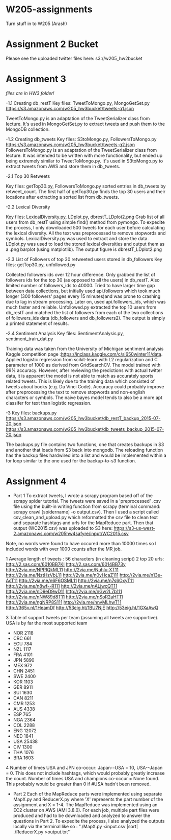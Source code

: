# W205-assignments
Turn stuff in to W205 (Arash)

# Assignment 2 Bucket
Please see the uploaded twitter files here:
s3://w205_hw2bucket

# Assignment 3
*files are in HW3 folder!*

-1.1 Creating db_restT
Key files: TweetToMongo.py, MongoGetSet.py
https://s3.amazonaws.com/w205_hw3bucket/tweets-q1.json

TweetToMongo.py is an adaptation of the TweetSerializer class from lecture. It's used in MongoGetSet.py to extract tweets and push them to the MongoDB collection.

-1.2 Creating db_tweets
Key files: S3toMongo.py, FollowersToMongo.py
https://s3.amazonaws.com/w205_hw3bucket/tweets-q2.json
FollowersToMongo.py is an adaptation of the TweetSerializer class from lecture. It was intended to be written with more functionality, but ended up being extremely similar to TweetToMongo.py. It's used in S3toMongo.py to extract tweets from AWS and store them in db_tweets.

-2.1 Top 30 Retweets

Key files: getTop30.py, FollowersToMongo.py
sorted entries in db_tweets by retweet_count.
The first half of getTop30.py finds the top 30 users and their locations after extracting a sorted list from db_tweets.


-2.2 Lexical Diversity

Key files: LexicalDiversity.py, LDplot.py, dbrestT_LDplot2.png
Grab list of all users from db_restT using simple find() method from pymongo. To expedite the process, I only downloaded 500 tweets for each user before calculating the lexical diversity. All the text was preprocessed to remove stopwords and symbols. LexicalDiversity.py was used to extract and store the data. LDplot.py was used to load the stored lexical diversities and output them as a .png barplot (using matplotlib). The output figure is dbrestT_LDplot2.png

-2.3 List of Followers of top 30 retweeted users stored in db_followers
Key files: getTop30.py, unfollowed.py

Collected followers ids over 12 hour difference. Only grabbed the list of followers ids for the top 30 (as opposed to all the users) in db_restT. Also limited number of followers_ids to 40000. Tried to have larger time gap between data collections, but initially used api.followers which took much longer (300 followers' pages every 15 minutes)and was prone to crashing due to lag in stream processing.  Later on, used api.followers_ids, which was much faster and reliable. Unfollowed.py extracted the top 10 users from db_restT and matched the list of followers from each of the two collections of followers_ids data (db_followers and db_followers2). The output is simply a printed statement of results.

-2.4 Sentiment Analysis
Key files: SentimentAnalysis.py, sentiment_train_dat.py

Training data was taken from the University of Michigan sentiment analysis Kaggle competition page :https://inclass.kaggle.com/c/si650winter11/data.
Applied logistic regression from scikit-learn with L2 regularization and C parameter of 1000 as derived from GridSearchCV. The model trained with 99% accuracy. However, after reviewing the predictions with actual twitter data, it is apparent the model is not able to match as accurately sports related tweets. This is likely due to the training data which consisted of tweets about books (e.g. Da Vinci Code). Accuracy could probably improve after preprocessing the text to remove stopwords and non-english characters or symbols. The naive bayes model tends to also be a more apt classifer for text than logistic regression.

-3
Key files: backups.py
https://s3.amazonaws.com/w205_hw3bucket/db_restT_backup_2015-07-20.json
https://s3.amazonaws.com/w205_hw3bucket/db_tweets_backup_2015-07-20.json

The backups.py file contains two functions, one that creates backups in S3 and another that loads from S3 back into mongodb. The reloading function has the backup files hardwired into a list and would be implemented within a for loop similar to the one used for the backup-to-s3 function.


# Assignment 4
- Part 1
To extract tweets, I wrote a scrapy program based off of the scrapy spider tutorial. The tweets were saved in a 'preprocessed' .csv file using the built-in writing function from scrapy (terminal command: scrapy crawl [spidername] -o output.csv).  Then I used a script called csv_clean_and_upload.py which reformatted the csv file to clean text and separate hashtags and urls for the MapReduce part. Then that output (WC2015.csv) was uploaded to S3 here: https://s3-us-west-2.amazonaws.com/w205hw4safyre/input/WC2015.csv

Note, no words were found to have occured more than 10000 times so I included words with over 1000 counts after the MR job.

1 Average length of tweets : 56 characters (in cleaning script)
2 top 20 urls: 
http://2.sas.com/6010BB7KI
http://2.sas.com/6014BB73y
http://2via.me/NPPIQkML11
http://2via.me/Nuhlu-XT11
http://2via.me/NztHzVbL11
http://2via.me/n0yHcaZ111
http://2via.me/n13e-AcT11
http://2via.me/n6F6OSML11
http://2via.me/n7s6OxyT11
http://2via.me/n8wf--R111
http://2via.me/nALjwcQT11
http://2via.me/nD9eD9wD11
http://2via.me/nGw2L7b111
http://2via.me/nNW89d8T11
http://2via.me/nSoR2aHT11
http://2via.me/ngNRP8S111
http://2via.me/nnvMLhwT11
http://365v.nl/1HeamDf
http://53eig.ht/1BU7NjE
http://53eig.ht/1GXaAwQ

3 Table of support tweets per team (assuming all tweets are supportive). USA is by far the most supported team
  - NOR 2118
  - CRC 661
  - ECU 784
  - NZL 1117
  - FRA 4101
  - JPN 5890
  - MEX 972
  - CHN 2451
  - SWE 2400
  - KOR 1103
  - GER 8911
  - SUI 1630
  - CAN 8211
  - CMR 1253
  - AUS 4338
  - ESP 765
  - NGA 2364
  - COL 2288
  - ENG 12072
  - NED 1841
  - USA 25438
  - CIV 1300
  - THA 1076
  - BRA 1603

4 Number of times USA and JPN co-occur: Japan--USA = 10, USA--Japan = 0.  This does not include hashtags, which would probably greatly increase the count. Number of times USA and champions co-occur = None found. This probably would be greater than 0 if #USA hadn't been removed.

- Part 2
Each of the MapReduce parts were implemented using separate MapX.py and ReducerX.py where 'X' represents the part number of the assignment and X = 1-4. The MapReduce was implemented using an EC2 cluster on AWS (AMI 3.8.0).  For each job, multiple part files were produced and had to be downloaded and analyzed to answer the questions in Part 2.  To expedite the process, I also analyzed the outputs locally via the terminal like so : "./MapX.py <input.csv |sort| ./ReducerX.py >output.txt"

